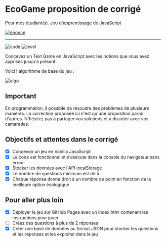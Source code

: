 # EcoGame proposition de corrigé

Pour mes étudiant(s). Jeu d'apprentissage de JavaScript

[![énoncé](https://sosdevtips.b-cdn.net/github-badges/ENONCE.svg)](https://github.com/Jensone/ecoGame)

---

![code](https://sosdevtips.b-cdn.net/github-badges/DEBUTANT.svg) ![level](https://sosdevtips.b-cdn.net/github-badges/JAVASCRIPT.svg)


Concevez un Text Game en JavaScript avec les notions que vous avez apprises jusqu'à présent.

Voici l'algorithme de base du jeu :

![algo](https://github.com/Jensone/ecoGame/raw/main/assets/img/algorithme.png)

## Important

En programmation, il possible de résoudre des problèmes de plusieurs manières. La correction proposée ici n'est qu'une proposition parmi d'autres. N'hésitez pas à partager vos solutions et à discuter avec vos camarades.

## Objectifs et attentes dans le corrigé

- [x] Concevoir un jeu en Vanilla JavaScript
- [x] Le code est fonctionnel et s'exécute dans la console du navigateur sans erreur
- [x] Stocker les données avec l'API localStorage
- [x] Le nombre de questions minimum est de 5
- [x] Chaque réponse donne droit à un nombre de point en fonction de la meilleure option écologique

## Pour aller plus loin

- [x] Déployer le jeu sur GitHub Pages avec un index.html contenant les instructions pour jouer
- [ ] Créez des questions à plus de 2 réponses
- [x] Créer une base de données au format JSON pour stocker les questions et les réponses et les exploiter dans le jeu